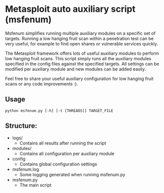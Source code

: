 # Metasploit auto auxiliary script (msfenum)

Msfenum simplifies running multiple auxiliary modules on a specific set of targets. Running a low hanging fruit scan within a penetration test can be very useful, for example to find open shares or vulnerable services quickly. 

The Metasploit framework offers lots of useful auxiliary modules to perform low hanging fruit scans. This script simply runs all the auxiliary modules specified in the config files against the specified targets. All settings can be modified per auxiliary module and new modules can be added easily.

Feel free to share your useful auxiliary configuration for low hanging fruit scans or any code improvements :).

## Usage

``python msfenum.py [-h] [-t [THREADS]] TARGET_FILE``


## Structure:
* logs/
  * Contains all results after running the script
* modules/
  * Contains all configuration per auxiliary module
* config
  * Contains global configuration settings
* msfenum.log
  * Some logging generated when running msfenum.py
* msfenum.py
  * The main script
